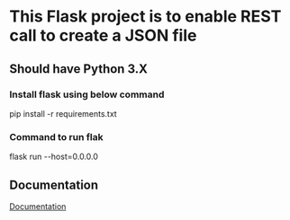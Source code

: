 # This Flask project is to enable REST call to create a JSON file

## Should have Python 3.X

### Install flask using below command
pip install -r requirements.txt

### Command to run flak 

flask run --host=0.0.0.0

## Documentation

[Documentation](https://rest-apis-flask.teclado.com/)